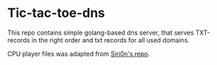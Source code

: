 # Tic-tac-toe-dns

This repo contains simple golang-based dns server, that serves TXT-records in the right order and txt records for all used domains.

CPU player files was adapted from [Siri0n's repo](https://github.com/Siri0n/tictactoe/).

